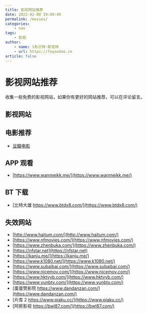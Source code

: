 ```yaml
---
title: 影视网站推荐
date: 2022-02-08 19:49:49
permalink: /movies/
categories:
    - nav
tags:
    - 影视
author:
    - name: 1布兰特·斯克林
    - url: https://feyoudao.cn
article: false
---
```


# 影视网站推荐

收集一些免费的影视网站，如果你有更好的网站推荐，可以在评论留言。

## 影视网站

<ClientOnly>
    <NeoNavCard :cardData="cardData" :cardListSize=3 carTitlColor="#000" carHoverColor="#000" />
</ClientOnly>

## 电影推荐

- [豆瓣电影](https://movie.douban.com/)

## APP 观看

- [https://www.wanmeikk.me/](https://www.wanmeikk.me/)

## BT 下载

- [比特大雄 https://www.btdx8.com/](https://www.btdx8.com/)

## 失效网站

- [http://www.haitum.com/](http://www.haitum.com/)
- [https://www.nfmovies.com/](https://www.nfmovies.com/)
- [https://www.zhenbuka.com/](https://www.zhenbuka.com/)
- [https://nfstar.net](https://nfstar.net)
- [https://kanju.me/](https://kanju.me/)
- [https://www.k1080.net/](https://www.k1080.net/)
- [https://www.subaibai.com/](https://www.subaibai.com/)
- [https://www.nicemov.com/](https://www.nicemov.com/)
- [https://www.hktvyb.com/](https://www.hktvyb.com/)
- [https://www.yunbtv.com/](https://www.yunbtv.com/)
- [蛋蛋赞影院 https://www.dandanzan.com/](https://www.dandanzan.com/)
- [片库 2 https://www.piaku.cc/](https://www.piaku.cc/)
- [阿房影视 https://bwl87.com/](https://bwl87.com/)

<script>
export default {
    data() {
    return {
      cardData: [
        {
          id: '0',
          cardSrc: "https://www.cupfox.com/",
          cardImgSrc: "https://feyoudao.oss-cn-hongkong.aliyuncs.com/logo/logo201.png",
          cardName: "茶杯狐 Cupfox",
          cardContent: "茶杯狐是中国最大的影视资源聚合搜索引擎，实时聚合全网优质影视资源，同时支持在线、下载和字幕。电影、电视剧、动漫、综艺应有尽有。",
        },
        {
          cardSrc: "https://www.nfyingshi.com/",
          cardImgSrc: "https://www.nfyingshi.com/wp-content/uploads/2021/06/d0488313833371.jpg",
          cardName: "奈菲影视 ",
          cardContent:"专为中国用户提供奈飞中文电影的网站",
        },
        {
          cardSrc: "http://dianyingim.com",
          cardImgSrc: "https://cdn.jsdelivr.net/gh/imdianying/im@2021032601/statics/images/index-logo.png",
          cardName: "电影先生",
          cardContent:"电影先生聚合全网影片，你想看的全都有！",
        },
        {
          cardSrc: "https://www.btbdys.com/",
          cardImgSrc: "https://cdn.jsdelivr.net/gh/imdianying/im@2021032601/statics/images/index-logo.png",
          cardName: "哔嘀影视",
          cardContent:"超清原画免费在线观看!",
        },
        {
          cardSrc: "https://www.btnull.re/",
          cardImgSrc: "https://feyoudao.oss-cn-hongkong.aliyuncs.com/logo/logo88.png",
          cardName: "BTNull - 无名小站",
          cardContent:"观影小站",
        },
        {
          cardSrc: "https://www.duboku.tv/",
          cardImgSrc: "https://feyoudao.oss-cn-hongkong.aliyuncs.com/logo/logo95.png",
          cardName: "独播库",
          cardContent:"电影,电视剧,动漫,视频网站,高清视频在线看",
        },
        {
          cardSrc: "https://www.pkmp4.com/",
          cardImgSrc: "https://www.pkmp4.com/template/pianku/image/logo.png",
          cardName: "片库",
          cardContent:"每日收集全网最新的电影、剧集、动漫高清资源供网友免费下载！",
        },
        {
          cardSrc: "https://ddrk.me/",
          cardImgSrc: "https://feyoudao.oss-cn-hongkong.aliyuncs.com/logo/logo73.png",
          cardName: "低端影视",
          cardContent:"超清在线视频",
        },
        {
          cardSrc: "https://pfys.me/",
          cardImgSrc: "http://image.planet.youku.com/img/100/13/62238/i_1490875862238_33021d4017faee16c0a03fa611a9dcac_b_w402h102_face_w402h102_x0y0w0h0c0.png",
          cardName: "泡饭影视",
          cardContent:"每天为广大用户更新最新的电影、电视剧、动漫等影视资源",
        },
        {
          cardSrc: "https://dsxys.com/",
          cardImgSrc: "",
          cardName: "大师兄影视",
          cardContent:"免费全球影视资源在线观看的平台",
        },
        {
          cardSrc: "https://www.libvio.com/",
          //   cardImgSrc: "https://ur-withzz-prod-1254078007.image.myqcloud.com/richText/b832-2022050111/TG@fanjuzy_1651417421456143700.png",
          cardName: "LIBVIO",
          cardContent:"聚合观影小站",
        },

        {
          cardSrc: "https://www.zxzjtv.com/",
          cardImgSrc: "https://zxzjbackup.oss-cn-shenzhen.aliyuncs.com/logo_min.png",
          //   cardName: "在线之家",
          cardContent:"在线美剧天堂,在线日剧推荐,在线韩剧",
        },
        {
          cardSrc: "https://www.hntwqc.net/",
          cardImgSrc: "https://feyoudao.oss-cn-hongkong.aliyuncs.com/logo/logo29.jpg",
          cardName: "悟空美剧",
          cardContent:"分享美剧",
        },
        {
          cardSrc: "https://www.novipnoad.com/",
          cardName: "NOVIPNOAD",
          cardContent:"为用户提供及时的海外热门剧集在线观看，友好无广告，致力于最轻松的追剧体验。",
        },
        {
          cardSrc: "https://www.dixidixi.com/",
          //   cardImgSrc: "https://www.dixidixi.com/static/logo.png",
          cardName: "嘀嘻嘀嘻",
          cardContent:"提供最全的最新电视剧，2019最新电影，韩国电视剧、香港tvb电视剧、日本动漫、日剧、美剧、综艺的在线观看和剧集交流场所！",
        },
        {
          cardSrc: "https://dilidili.online/",
          cardImgSrc: "https://dilidili.online/static/img/logo.png",
          cardName: "嘀哩嘀哩",
          cardContent:"筛选经典作品并将新作经典轮番推荐",
        },
      ]
    }
  }
}
</script>
